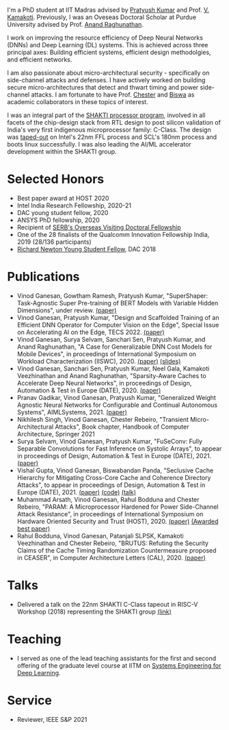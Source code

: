 I'm a PhD student at IIT Madras advised by [Pratyush Kumar](https://www.microsoft.com/en-us/research/people/pratykumar/) and Prof. [V. Kamakoti](https://www.cse.iitm.ac.in/profile.php?arg=MTg=). Previously, I was an Oveseas Doctoral Scholar at Purdue University advised by Prof. [Anand Raghunathan](https://engineering.purdue.edu/~araghu/). 

I work on improving the resource efficiency of Deep Neural Networks (DNNs) and Deep Learning (DL) systems. This is achieved across three principal axes: Building efficient systems, efficient design methodolgies, and efficient networks.   

I am also passionate about micro-architectural security - specifically on side-channel attacks and defenses. I have actively worked on building secure micro-architectures that detect and thwart timing and power side-channel attacks. I am fortunate to have Prof. [Chester](https://www.cse.iitm.ac.in/~chester/) and [Biswa](https://www.cse.iitk.ac.in/users/biswap/) as academic collaborators in these topics of interest.
  
I was an integral part of the [SHAKTI processor program](http://shakti.org.in), involved in all facets of the chip-design stack from RTL design to post silicon validation of India's very first indigenous microprocessor family: C-Class. The design was [taped-out](http://shakti.org.in/tapeout.html) on Intel's 22nm FFL process and SCL's 180nm process and boots linux successfully. I was also leading the AI/ML accelerator development within the SHAKTI group. 


# [](#header-3)Selected Honors
* Best paper award at HOST 2020
* Intel India Research Fellowship, 2020-21
* DAC young student fellow, 2020
* ANSYS PhD fellowship, 2020
* Recipient of [SERB's Overseas Visiting Doctoral Fellowship](http://www.serbonline.in/SERB/ovdf)
* One of the 28 finalists of the Qualcomm Innovation Fellowship India, 2019 (28/136 participants) 
* [Richard Newton Young Student Fellow](https://dac.com/content/richard-newton-young-student-fellow-program-0), DAC 2018

# [](#header-3)Publications
* Vinod Ganesan, Gowtham Ramesh, Pratyush Kumar, "SuperShaper: Task-Agnostic Super Pre-training of BERT Models with Variable Hidden Dimensions", under review. [(paper)](https://arxiv.org/abs/2110.04711)
* Vinod Ganesan, Pratyush Kumar, "Design and Scaffolded Training of an Efficient DNN Operator for Computer Vision on the Edge", Special Issue on Accelerating AI on the Edge, TECS 2022. [(paper)](https://arxiv.org/abs/2108.11441)
* Vinod Ganesan, Surya Selvam, Sanchari Sen, Pratyush Kumar, and Anand Raghunathan, "A Case for Generalizable DNN Cost Models for Mobile Devices", in proceedings of International Symposium on Workload Characterization (IISWC), 2020. [(paper)](./files/Generalizable_DNN_Cost_Models_IISWC_2020.pdf) [(slides)](https://slides.com/pratyushkumarpanda/deck/fullscreen?token=QQC26kZT)
* Vinod Ganesan, Sanchari Sen, Pratyush Kumar, Neel Gala, Kamakoti Veezhinathan and Anand Raghunathan, "Sparsity-Aware Caches to Accelerate Deep Neural Networks", in proceedings of Design, Automation & Test in Europe (DATE), 2020. [(paper)](https://ieeexplore.ieee.org/document/9116511)
* Pranav Gadikar, Vinod Ganesan, Pratyush Kumar, "Generalized Weight Agnostic Neural Networks for Configurable and Continual Autonomous Systems", AIMLSystems, 2021. [(paper)](https://dl.acm.org/doi/fullHtml/10.1145/3486001.3486226)
* Nikhilesh Singh, Vinod Ganesan, Chester Rebeiro, "Transient Micro-Architectural Attacks", Book chapter, Handbook of Computer Architecture, Springer 2021
* Surya Selvam, Vinod Ganesan, Pratyush Kumar, "FuSeConv: Fully Separable Convolutions for Fast Inference on Systolic Arrays", to appear in proceedings of Design, Automation & Test in Europe (DATE), 2021. [(paper)](https://arxiv.org/abs/2105.13434)
* Vishal Gupta, Vinod Ganesan, Biswabandan Panda, "Seclusive Cache Hierarchy for Mitigating Cross-Core Cache and Coherence Directory Attacks", to appear in proceedings of Design, Automation & Test in Europe (DATE), 2021. [(paper)](https://www.cse.iitk.ac.in/users/vishal/seclusive_full_paper.pdf)
 [(code)]() [(talk)](https://www.youtube.com/watch?v=Mh1c-tNWRoc&list=PLHJB2bhmgB7f3pxMCp_axYb_BGIn5lzf4&index=32)
* Muhammad Arsath, Vinod Ganesan, Rahul Bodduna and Chester Rebeiro, "PARAM: A Microprocessor Hardened for Power Side-Channel Attack Resistance", in proceedings of International Symposium on Hardware Oriented Security and Trust (HOST), 2020. [(paper)](https://arxiv.org/abs/1911.08813) [(Awarded best paper)](http://www.hostsymposium.org/host_2020awards.php)
* Rahul Bodduna, Vinod Ganesan, Patanjali SLPSK, Kamakoti Veezhinathan and Chester Rebeiro, "BRUTUS: Refuting the Security Claims of the Cache Timing Randomization Countermeasure proposed in CEASER", in Computer Architecture Letters (CAL), 2020. [(paper)](./files/Brutus_Refuting_the_Security_Claims_of_the_Cache_Timing_Randomization_Countermeasure_Proposed_in_CEASER.pdf)


# [](#header-3)Talks
* Delivered a talk on the 22nm SHAKTI C-Class tapeout in RISC-V Workshop
  (2018) representing the SHAKTI group [(link)](https://www.youtube.com/watch?v=eVn4tsOLRLg)

# [](#header-3)Teaching
* I served as one of the lead teaching assistants for the first and second offering of the graduate level course at IITM on [Systems Engineering for Deep Learning](http://www.cse.iitm.ac.in/~pratyush/cs6886.html).

# [](#header-3)Service
* Reviewer, IEEE S&P 2021
